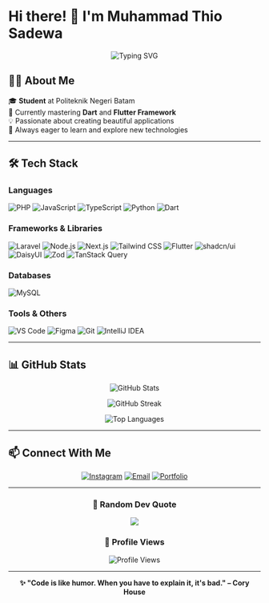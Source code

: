 # Hi there! 👋 I'm Muhammad Thio Sadewa

<div align="center">
  
  ![Typing SVG](https://readme-typing-svg.herokuapp.com?font=Fira+Code&size=22&duration=3000&pause=1000&color=2F81F7&center=true&vCenter=true&width=440&lines=Front-End+Developer;Back-End+Developer;UI/UX+Designer;Always+Learning+New+Things)
  
</div>

## 👨‍💻 About Me

🎓 **Student** at Politeknik Negeri Batam  
🌱 Currently mastering **Dart** and **Flutter Framework**  
💡 Passionate about creating beautiful applications  
🚀 Always eager to learn and explore new technologies

---

## 🛠️ Tech Stack

### Languages
![PHP](https://img.shields.io/badge/PHP-777BB4?style=for-the-badge&logo=php&logoColor=white)
![JavaScript](https://img.shields.io/badge/JavaScript-F7DF1E?style=for-the-badge&logo=javascript&logoColor=black)
![TypeScript](https://img.shields.io/badge/TypeScript-007ACC?style=for-the-badge&logo=typescript&logoColor=white)
![Python](https://img.shields.io/badge/Python-3776AB?style=for-the-badge&logo=python&logoColor=white)
![Dart](https://img.shields.io/badge/Dart-0175C2?style=for-the-badge&logo=dart&logoColor=white)

### Frameworks & Libraries
![Laravel](https://img.shields.io/badge/Laravel-FF2D20?style=for-the-badge&logo=laravel&logoColor=white)
![Node.js](https://img.shields.io/badge/Node.js-43853D?style=for-the-badge&logo=node.js&logoColor=white)
![Next.js](https://img.shields.io/badge/Next.js-000000?style=for-the-badge&logo=next.js&logoColor=white)
![Tailwind CSS](https://img.shields.io/badge/Tailwind_CSS-38B2AC?style=for-the-badge&logo=tailwind-css&logoColor=white)
![Flutter](https://img.shields.io/badge/Flutter-02569B?style=for-the-badge&logo=flutter&logoColor=white)
![shadcn/ui](https://img.shields.io/badge/shadcn/ui-000000?style=for-the-badge&logo=shadcnui&logoColor=white)
![DaisyUI](https://img.shields.io/badge/DaisyUI-5A0EF8?style=for-the-badge&logo=daisyui&logoColor=white)
![Zod](https://img.shields.io/badge/Zod-3E67B1?style=for-the-badge&logo=zod&logoColor=white)
![TanStack Query](https://img.shields.io/badge/TanStack_Query-FF4154?style=for-the-badge&logo=react-query&logoColor=white)

### Databases
![MySQL](https://img.shields.io/badge/MySQL-00000F?style=for-the-badge&logo=mysql&logoColor=white)

### Tools & Others
![VS Code](https://img.shields.io/badge/VS_Code-007ACC?style=for-the-badge&logo=visual-studio-code&logoColor=white)
![Figma](https://img.shields.io/badge/Figma-F24E1E?style=for-the-badge&logo=figma&logoColor=white)
![Git](https://img.shields.io/badge/Git-F05032?style=for-the-badge&logo=git&logoColor=white)
![IntelliJ IDEA](https://img.shields.io/badge/IntelliJ_IDEA-000000?style=for-the-badge&logo=intellij-idea&logoColor=white)

---

## 📊 GitHub Stats

<div align="center">
  
  ![GitHub Stats](https://github-readme-stats.vercel.app/api?username=YooSadewa&show_icons=true&theme=radical&hide_border=true&count_private=true)
  
  ![GitHub Streak](https://streak-stats.demolab.com/?user=YooSadewa&theme=radical&hide_border=true)
  
  ![Top Languages](https://github-readme-stats.vercel.app/api/top-langs/?username=YooSadewa&layout=compact&theme=radical&hide_border=true)

</div>

---

## 📫 Connect With Me

<div align="center">

[![Instagram](https://img.shields.io/badge/Instagram-E4405F?style=for-the-badge&logo=instagram&logoColor=white)](https://www.instagram.com/phythayygoras/)
[![Email](https://img.shields.io/badge/Email-D14836?style=for-the-badge&logo=gmail&logoColor=white)](https://mail.google.com/mail/?view=cm&fs=1&to=muhammadthiosadewa@gmail.com)
[![Portfolio](https://img.shields.io/badge/Portfolio-000000?style=for-the-badge&logo=About.me&logoColor=white)]()

</div>

---

<div align="center">
  
  ### 💭 Random Dev Quote
  ![](https://quotes-github-readme.vercel.app/api?type=horizontal&theme=radical)
  
  ### 👀 Profile Views
  ![Profile Views](https://komarev.com/ghpvc/?username=YooSadewa&color=blueviolet&style=for-the-badge)
  

  ---
  
  **✨ "Code is like humor. When you have to explain it, it's bad." – Cory House**

</div>